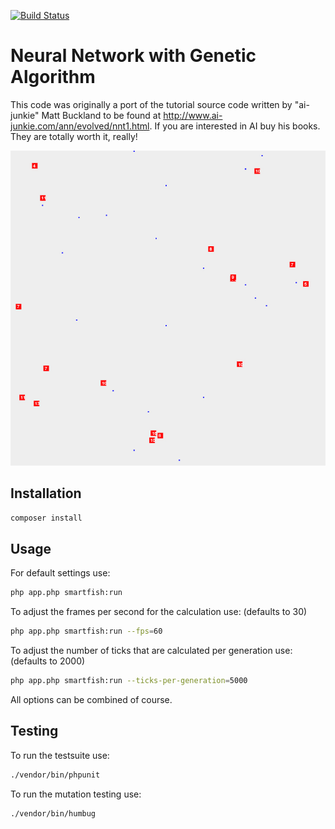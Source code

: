 [![Build Status](https://travis-ci.org/dmecke/smart-fish.svg)](https://travis-ci.org/dmecke/smart-fish)

# Neural Network with Genetic Algorithm

This code was originally a port of the tutorial source code written by "ai-junkie" Matt Buckland to be found at http://www.ai-junkie.com/ann/evolved/nnt1.html. If you are interested in AI buy his books. They are totally worth it, really!

![Screenshot](/doc/screenshot.jpg?raw=true)

## Installation

```bash
composer install
```

## Usage

For default settings use:

```bash
php app.php smartfish:run
```

To adjust the frames per second for the calculation use: (defaults to 30)

```bash
php app.php smartfish:run --fps=60
```

To adjust the number of ticks that are calculated per generation use: (defaults to 2000)

```bash
php app.php smartfish:run --ticks-per-generation=5000
```

All options can be combined of course.

## Testing

To run the testsuite use:

```bash
./vendor/bin/phpunit
```

To run the mutation testing use:

```bash
./vendor/bin/humbug
```
